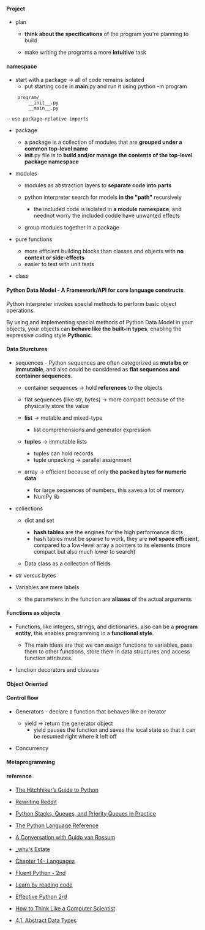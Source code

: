 
#### Project  
* plan  
    - **think about the specifications** of the program 
    you're planning to build  

    - make writing the programs a more **intuitive** task  


#### namespace  
* start with a package  -> all of code remains isolated  
    - put starting code in __main__.py and run it using python -m program  
```
    program/
        __init__.py  
        __main__.py  
```
    - use package-relative imports  

* package  
    - a package is a collection of modules that are **grouped under a common top-level name**    
    - __init__.py file is to **build and/or manage the contents of the top-level package namespace**   

* modules  
    - modules as abstraction layers to **separate code into parts**  
    - python interpreter search for models **in the "path"** recursively 
        + the included code is isolated in **a module namespace**, and neednot worry the included codde have unwanted effects  

    - group modules together in a package  



* pure functions  
    - more efficient building blocks than classes and objects 
    with **no context or side-effects** 
    - easier to test with unit tests    
   
* class 



#### Python Data Model - A Framework/API for core language constructs

Python interpreter invokes special methods to perform basic object operations.

By using and implementing special methods of Python Data Model in your objects, your objects can **behave like the built-in types**, enabling the expressive coding style **Pythonic**.

#### Data Sturctures
* sequences - Python sequences are often categorized as **mutalbe or immutable**, and also could be considered as **flat sequences and container sequences**.
    + container sequences -> hold **references** to the objects
    + flat sequences (like str, bytes) -> more compact because of the physically store the value
    
    + **list** -> mutable and mixed-type
        - list comprehensions and generator expression

    + **tuples** -> immutable lists
        - tuples can hold records
        - tuple unpacking -> parallel assignment

    + array -> efficient because of only **the packed bytes for numeric data**
        - for large sequences of numbers, this saves a lot of memory
        - NumPy lib
  
* collections  
    + dict and set  
        - **hash tables** are the engines for the high performance dicts
        - hash tables must be sparse to work, they are **not space efficient**, compared to a low-level array a pointers to its elements (more compact but also much lower to search)  

    + Data class as a collection of fields  
  
* str versus bytes  

* Variables are mere labels  
    - the parameters in the function are **aliases** of the actual arguments  

#### Functions as objects  

* Functions, like integers, strings, and dictionaries, also can be a **program entity**, this enables programming in a **functional style**. 
    + The main ideas are that we can assign functions to variables, pass them to other functions, store them in data structures and access function attributes.
    
* function decorators and closures
  
    
#### Object Oriented

#### Control flow  
* Generators - declare a function that behaves like an iterator 
    + yield -> return the generator object 
        - yield pauses the function and saves the local state so that it can be resumed right where it left off 

* Concurrency 


#### Metaprogramming 


#### reference  
* [The Hitchhiker’s Guide to Python](http://docs.python-guide.org/en/latest/#)
* [Rewriting Reddit](http://www.aaronsw.com/weblog/rewritingreddit)

* [Python Stacks, Queues, and Priority Queues in Practice](https://realpython.com/queue-in-python/#integrating-python-with-distributed-message-queues)
* [The Python Language Reference](https://docs.python.org/3/reference/lexical_analysis.html)
* [A Conversation with Guido van Rossum](https://www.artima.com/intv/guido.html) 
* [_why's Estate](https://viewsourcecode.org/why/)  
* [Chapter 14- Languages](http://www.catb.org/~esr/writings/taoup/html/ch14s04.html#c_lang)
* [Fluent Python - 2nd](https://learning-oreilly-com.easyaccess1.lib.cuhk.edu.hk/library/view/fluent-python-2nd/9781492056348/ch01.html#collection_api)
* [Learn by reading code](https://death.andgravity.com/stdlib)
* [Effective Python 2rd](https://learning-oreilly-com.easyaccess2.lib.cuhk.edu.hk/library/view/effective-python-90/9780134854717/?ar) 
* [How to Think Like a Computer Scientist](http://interactivepython.org/runestone/static/thinkcspy/toc.html)
* [4.1. Abstract Data Types](https://opendsa-server.cs.vt.edu/ODSA/Books/Everything/html/ADT.html)